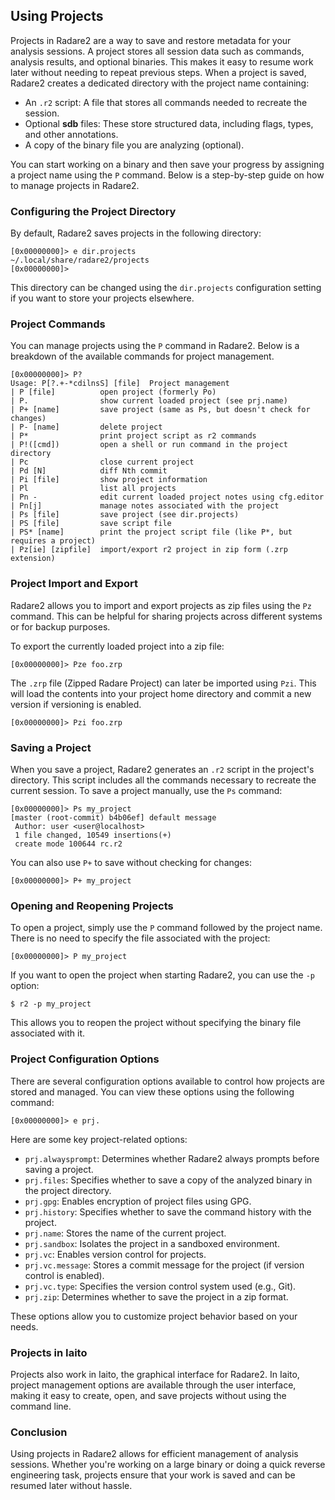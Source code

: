 ## Using Projects

Projects in Radare2 are a way to save and restore metadata for your analysis sessions. A project stores all session data such as commands, analysis results, and optional binaries. This makes it easy to resume work later without needing to repeat previous steps. When a project is saved, Radare2 creates a dedicated directory with the project name containing:

* An `.r2` script: A file that stores all commands needed to recreate the session.
* Optional **sdb** files: These store structured data, including flags, types, and other annotations.
* A copy of the binary file you are analyzing (optional).

You can start working on a binary and then save your progress by assigning a project name using the `P` command. Below is a step-by-step guide on how to manage projects in Radare2.

### Configuring the Project Directory

By default, Radare2 saves projects in the following directory:

```console
[0x00000000]> e dir.projects
~/.local/share/radare2/projects
[0x00000000]>
```

This directory can be changed using the `dir.projects` configuration setting if you want to store your projects elsewhere.

### Project Commands

You can manage projects using the `P` command in Radare2. Below is a breakdown of the available commands for project management.

```console
[0x00000000]> P?
Usage: P[?.+-*cdilnsS] [file]  Project management
| P [file]          open project (formerly Po)
| P.                show current loaded project (see prj.name)
| P+ [name]         save project (same as Ps, but doesn't check for changes)
| P- [name]         delete project
| P*                print project script as r2 commands
| P!([cmd])         open a shell or run command in the project directory
| Pc                close current project
| Pd [N]            diff Nth commit
| Pi [file]         show project information
| Pl                list all projects
| Pn -              edit current loaded project notes using cfg.editor
| Pn[j]             manage notes associated with the project
| Ps [file]         save project (see dir.projects)
| PS [file]         save script file
| PS* [name]        print the project script file (like P*, but requires a project)
| Pz[ie] [zipfile]  import/export r2 project in zip form (.zrp extension)
```

### Project Import and Export

Radare2 allows you to import and export projects as zip files using the `Pz` command. This can be helpful for sharing projects across different systems or for backup purposes.

To export the currently loaded project into a zip file:

```console
[0x00000000]> Pze foo.zrp
```

The `.zrp` file (Zipped Radare Project) can later be imported using `Pzi`. This will load the contents into your project home directory and commit a new version if versioning is enabled.

```console
[0x00000000]> Pzi foo.zrp
```

### Saving a Project

When you save a project, Radare2 generates an `.r2` script in the project's directory. This script includes all the commands necessary to recreate the current session. To save a project manually, use the `Ps` command:

```console
[0x00000000]> Ps my_project
[master (root-commit) b4b06ef] default message
 Author: user <user@localhost>
 1 file changed, 10549 insertions(+)
 create mode 100644 rc.r2
```

You can also use `P+` to save without checking for changes:

```console
[0x00000000]> P+ my_project
```

### Opening and Reopening Projects

To open a project, simply use the `P` command followed by the project name. There is no need to specify the file associated with the project:

```console
[0x00000000]> P my_project
```

If you want to open the project when starting Radare2, you can use the `-p` option:

```console
$ r2 -p my_project
```

This allows you to reopen the project without specifying the binary file associated with it.

### Project Configuration Options

There are several configuration options available to control how projects are stored and managed. You can view these options using the following command:

```console
[0x00000000]> e prj.
```

Here are some key project-related options:

* `prj.alwaysprompt`: Determines whether Radare2 always prompts before saving a project.
* `prj.files`: Specifies whether to save a copy of the analyzed binary in the project directory.
* `prj.gpg`: Enables encryption of project files using GPG.
* `prj.history`: Specifies whether to save the command history with the project.
* `prj.name`: Stores the name of the current project.
* `prj.sandbox`: Isolates the project in a sandboxed environment.
* `prj.vc`: Enables version control for projects.
* `prj.vc.message`: Stores a commit message for the project (if version control is enabled).
* `prj.vc.type`: Specifies the version control system used (e.g., Git).
* `prj.zip`: Determines whether to save the project in a zip format.

These options allow you to customize project behavior based on your needs.

### Projects in Iaito

Projects also work in Iaito, the graphical interface for Radare2. In Iaito, project management options are available through the user interface, making it easy to create, open, and save projects without using the command line.

### Conclusion

Using projects in Radare2 allows for efficient management of analysis sessions. Whether you're working on a large binary or doing a quick reverse engineering task, projects ensure that your work is saved and can be resumed later without hassle.
